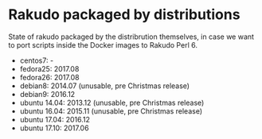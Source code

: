 # Rakudo packaged by distributions

State of rakudo packaged by the distribrution themselves, in case we want to
port scripts inside the Docker images to Rakudo Perl 6. 

- centos7:      -
- fedora25:     2017.08
- fedora26:     2017.08
- debian8:      2014.07 (unusable, pre Christmas release)
- debian9:      2016.12
- ubuntu 14.04: 2013.12 (unusable, pre Christmas release)
- ubuntu 16.04: 2015.11 (unusable, pre Christmas release)
- ubuntu 17.04: 2016.12
- ubuntu 17.10: 2017.06
